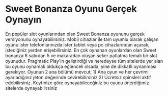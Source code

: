# Sweet Bonanza Oyunu Gerçek Oynayın

En popüler slot oyunlarından olan Sweet Bonanza oyununu gerçek versiyonunu oynayabilirsiniz. Mobil cihazlar ile tam uyumlu olarak çalışan oyunu ister telefonlarınızda ister tablet veya pc cihazlarından açarak, istediğiniz yerden erişebilirsiniz. En çok oynanan oyunlardan olan Sweet bonanza 6 satırdan 5 ve makaradan oluşan şeker patlatma temalı bir slot oyunudur. Pragmatic Play'in geliştirdiği ve neredeyse tüm sitelerde yer alan bu oyunu oynamak oldukça eğlenceli olsada, yine de dikkatli oynanması gerekiyor. Oyunun 2 ana bölümü mevcut; 1) Ana oyun ve her çevrimi ayarladığınız jeton değerinde çevirebilirsiniz 2) Ücretsiz spinsleri aktif edebilirsiniz. Keyfinize göre oynayabileceğiniz bu oyunu önerdiğimiz sitelerde oynayabilirsiniz
